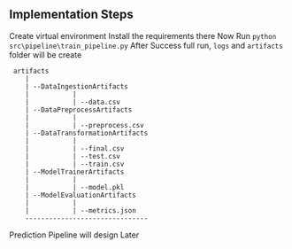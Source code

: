 ## Implementation Steps
Create virtual environment
Install the requirements there 
Now Run `python src\pipeline\train_pipeline.py`
After Success full run, `logs` and `artifacts` folder will be create

```
 artifacts 
    |
    | --DataIngestionArtifacts
    |           |
    |           | --data.csv
    | --DataPreprocessArtifacts
    |           |
    |           | --preprocess.csv
    | --DataTransformationArtifacts
    |           |
    |           | --final.csv
    |           | --test.csv
    |           | --train.csv
    | --ModelTrainerArtifacts
    |           |
    |           | --model.pkl
    | --ModelEvaluationArtifacts
    |           |
    |           | --metrics.json
    -------------------------------
```


Prediction Pipeline will design Later 
